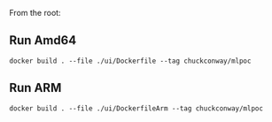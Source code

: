 From the root:

## Run Amd64
`docker build . --file ./ui/Dockerfile --tag chuckconway/mlpoc`

## Run ARM
`docker build . --file ./ui/DockerfileArm --tag chuckconway/mlpoc `